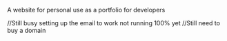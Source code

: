 A website for personal use as a portfolio for developers

//Still busy setting up the email to work not running 100% yet
//Still need to buy a domain

